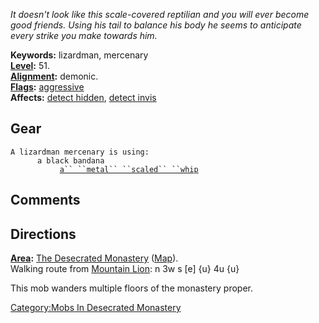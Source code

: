 *It doesn't look like this scale-covered reptilian and you will ever
become good friends. Using his tail to balance his body he seems to
anticipate every strike you make towards him.*

**Keywords:** lizardman, mercenary  
**[Level](Level.md "wikilink"):** 51.  
**[Alignment](Alignment.md "wikilink"):** demonic.  
**[Flags](:Category:_Mob_Types.md "wikilink"):**
[aggressive](Aggressive_Mobs.md "wikilink")  
**Affects:** [detect hidden](Detect_Hidden.md "wikilink"), [detect
invis](Detect_Invis.md "wikilink")  

## Gear

`A lizardman mercenary is using:`  
<worn on head>`      a black bandana`  
<wielded>`           `[`a`` ``metal`` ``scaled`` ``whip`](Metal_Scaled_Whip.md "wikilink")

## Comments

## Directions

**[Area](:Category:_Areas.md "wikilink"):** [The Desecrated
Monastery](:Category:_Desecrated_Monastery.md "wikilink")
([Map](Desecrated_Monastery_Map.md "wikilink")).  
Walking route from [Mountain Lion](Mountain_Lion "wikilink"): n 3w s
\[e\] {u} 4u {u}

This mob wanders multiple floors of the monastery proper.

[Category:Mobs In Desecrated
Monastery](Category:Mobs_In_Desecrated_Monastery "wikilink")
